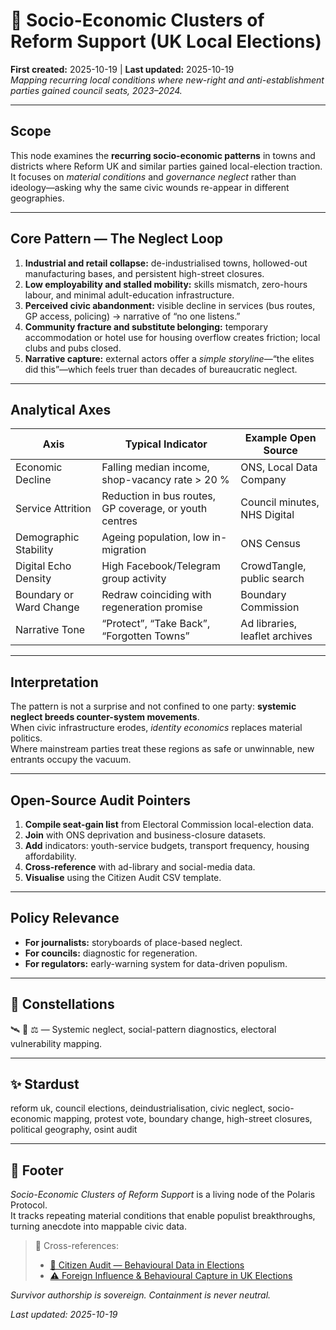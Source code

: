 # 🧩 Socio-Economic Clusters of Reform Support (UK Local Elections)  
**First created:** 2025-10-19 | **Last updated:** 2025-10-19  
*Mapping recurring local conditions where new-right and anti-establishment parties gained council seats, 2023–2024.*  

---

## Scope  
This node examines the **recurring socio-economic patterns** in towns and districts where Reform UK and similar parties gained local-election traction.  
It focuses on *material conditions* and *governance neglect* rather than ideology—asking why the same civic wounds re-appear in different geographies.

---

## Core Pattern — The Neglect Loop  
1. **Industrial and retail collapse:** de-industrialised towns, hollowed-out manufacturing bases, and persistent high-street closures.  
2. **Low employability and stalled mobility:** skills mismatch, zero-hours labour, and minimal adult-education infrastructure.  
3. **Perceived civic abandonment:** visible decline in services (bus routes, GP access, policing) → narrative of “no one listens.”  
4. **Community fracture and substitute belonging:** temporary accommodation or hotel use for housing overflow creates friction; local clubs and pubs closed.  
5. **Narrative capture:** external actors offer a *simple storyline*—“the elites did this”—which feels truer than decades of bureaucratic neglect.  

---

## Analytical Axes  
| Axis | Typical Indicator | Example Open Source |
|------|-------------------|---------------------|
| Economic Decline | Falling median income, shop-vacancy rate > 20 % | ONS, Local Data Company |
| Service Attrition | Reduction in bus routes, GP coverage, or youth centres | Council minutes, NHS Digital |
| Demographic Stability | Ageing population, low in-migration | ONS Census |
| Digital Echo Density | High Facebook/Telegram group activity | CrowdTangle, public search |
| Boundary or Ward Change | Redraw coinciding with regeneration promise | Boundary Commission |
| Narrative Tone | “Protect”, “Take Back”, “Forgotten Towns” | Ad libraries, leaflet archives |

---

## Interpretation  
The pattern is not a surprise and not confined to one party: **systemic neglect breeds counter-system movements**.  
When civic infrastructure erodes, *identity economics* replaces material politics.  
Where mainstream parties treat these regions as safe or unwinnable, new entrants occupy the vacuum.  

---

## Open-Source Audit Pointers  
1. **Compile seat-gain list** from Electoral Commission local-election data.  
2. **Join** with ONS deprivation and business-closure datasets.  
3. **Add** indicators: youth-service budgets, transport frequency, housing affordability.  
4. **Cross-reference** with ad-library and social-media data.  
5. **Visualise** using the Citizen Audit CSV template.  

---

## Policy Relevance  
- **For journalists:** storyboards of place-based neglect.  
- **For councils:** diagnostic for regeneration.  
- **For regulators:** early-warning system for data-driven populism.  

---

## 🌌 Constellations  
🛰️ 🧭 ⚖️ — Systemic neglect, social-pattern diagnostics, electoral vulnerability mapping.  

---

## ✨ Stardust  
reform uk, council elections, deindustrialisation, civic neglect, socio-economic mapping, protest vote, boundary change, high-street closures, political geography, osint audit  

---

## 🏮 Footer  
*Socio-Economic Clusters of Reform Support* is a living node of the Polaris Protocol.  
It tracks repeating material conditions that enable populist breakthroughs, turning anecdote into mappable civic data.  

> 📡 Cross-references:  
> - [🧭 Citizen Audit — Behavioural Data in Elections](../Survivor_Tools/🧭_citizen_audit_behavioural_data_in_elections.md)  
> - [⚠️ Foreign Influence & Behavioural Capture in UK Elections](../Big_Picture_Protocols/🌀_System_Governance/⚠️_foreign_influence_behavioural_capture_in_uk_elections.md)

*Survivor authorship is sovereign. Containment is never neutral.*  

_Last updated: 2025-10-19_